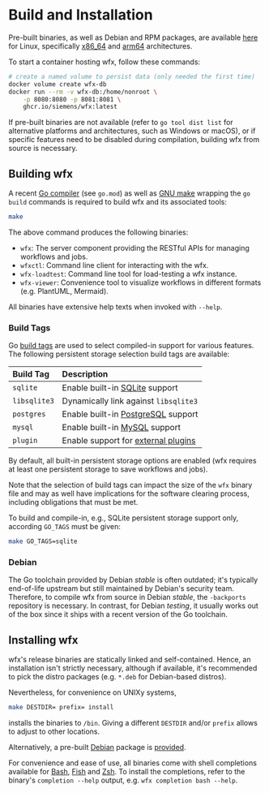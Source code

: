# Build and Installation

Pre-built binaries, as well as Debian and RPM packages, are available [here](https://github.com/siemens/wfx/releases) for Linux, specifically [x86_64](https://github.com/golang/go/wiki/MinimumRequirements#amd64) and [arm64](https://github.com/golang/go/wiki/MinimumRequirements#arm64) architectures.

To start a container hosting wfx, follow these commands:

```bash
# create a named volume to persist data (only needed the first time)
docker volume create wfx-db
docker run --rm -v wfx-db:/home/nonroot \
    -p 8080:8080 -p 8081:8081 \
    ghcr.io/siemens/wfx:latest
```

If pre-built binaries are not available (refer to `go tool dist list` for alternative platforms and architectures, such
as Windows or macOS), or if specific features need to be disabled during compilation, building wfx from source is
necessary.

## Building wfx

A recent [Go compiler](https://go.dev/) (see `go.mod`) as well as [GNU make](https://www.gnu.org/software/make/) wrapping the `go build` commands is required to build wfx and its associated tools:

```bash
make
```

The above command produces the following binaries:

- `wfx`: The server component providing the RESTful APIs for managing workflows and jobs.
- `wfxctl`: Command line client for interacting with the wfx.
- `wfx-loadtest`: Command line tool for load-testing a wfx instance.
- `wfx-viewer`: Convenience tool to visualize workflows in different formats (e.g. PlantUML, Mermaid).

All binaries have extensive help texts when invoked with `--help`.

### Build Tags

Go [build tags](https://pkg.go.dev/go/build) are used to select compiled-in support for various features.
The following persistent storage selection build tags are available:

| Build Tag    | Description                                                      |
| :----------- | :--------------------------------------------------------------- |
| `sqlite`     | Enable built-in [SQLite](https://www.sqlite.org/) support        |
| `libsqlite3` | Dynamically link against `libsqlite3`                            |
| `postgres`   | Enable built-in [PostgreSQL](https://www.postgresql.org) support |
| `mysql`      | Enable built-in [MySQL](https://www.mysql.com/) support          |
| `plugin`     | Enable support for [external plugins](operations.md#Plugins)     |

By default, all built-in persistent storage options are enabled (wfx requires at least one persistent storage to save workflows and jobs).

Note that the selection of build tags can impact the size of the `wfx` binary file and may as well have implications for the software clearing process, including obligations that must be met.

To build and compile-in, e.g., SQLite persistent storage support only, according `GO_TAGS` must be given:

```bash
make GO_TAGS=sqlite
```

### Debian

The Go toolchain provided by Debian _stable_ is often outdated; it's typically end-of-life upstream but still maintained
by Debian's security team. Therefore, to compile wfx from source in Debian _stable_, the `-backports` repository is
necessary. In contrast, for Debian _testing_, it usually works out of the box since it ships with a recent version of
the Go toolchain.

## Installing wfx

wfx's release binaries are statically linked and self-contained.
Hence, an installation isn't strictly necessary, although if available, it's recommended to pick the distro packages (e.g. `*.deb` for Debian-based distros).

Nevertheless, for convenience on UNIXy systems,

```bash
make DESTDIR= prefix= install
```

installs the binaries to `/bin`.
Giving a different `DESTDIR` and/or `prefix` allows to adjust to other locations.

Alternatively, a pre-built [Debian](https://www.debian.org) package is [provided](https://github.com/siemens/wfx/releases).

For convenience and ease of use, all binaries come with shell completions available for [Bash](https://www.gnu.org/software/bash/), [Fish](https://fishshell.com) and [Zsh](https://www.zsh.org).
To install the completions, refer to the binary's `completion --help` output, e.g. `wfx completion bash --help`.
